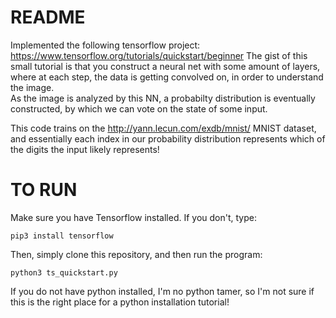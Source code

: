 # README
Implemented the following tensorflow project: https://www.tensorflow.org/tutorials/quickstart/beginner
The gist of this small tutorial is that you construct a neural net with some amount of layers, where
at each step, the data is getting convolved on, in order to understand the image.  
As the image is analyzed by this NN, a probabilty distribution is eventually constructed,
by which we can vote on the state of some input.  

This code trains on the http://yann.lecun.com/exdb/mnist/ MNIST dataset, and essentially each 
index in our probability distribution represents which of the digits the input likely represents!

# TO RUN
Make sure you have Tensorflow installed.  If you don't, type:
```
pip3 install tensorflow
```

Then, simply clone this repository, and then run the program:
```
python3 ts_quickstart.py
```

If you do not have python installed, I'm no python tamer, so I'm not sure if this is the right place
for a python installation tutorial!  